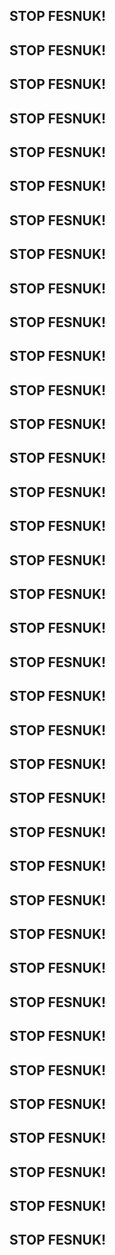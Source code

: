 ## STOP FESNUK!
## STOP FESNUK!
## STOP FESNUK!
## STOP FESNUK!
## STOP FESNUK!
## STOP FESNUK!
## STOP FESNUK!
## STOP FESNUK!
## STOP FESNUK!
## STOP FESNUK!
## STOP FESNUK!
## STOP FESNUK!
## STOP FESNUK!
## STOP FESNUK!
## STOP FESNUK!
## STOP FESNUK!
## STOP FESNUK!
## STOP FESNUK!
## STOP FESNUK!
## STOP FESNUK!
## STOP FESNUK!
## STOP FESNUK!
## STOP FESNUK!
## STOP FESNUK!
## STOP FESNUK!
## STOP FESNUK!
## STOP FESNUK!
## STOP FESNUK!
## STOP FESNUK!
## STOP FESNUK!
## STOP FESNUK!
## STOP FESNUK!
## STOP FESNUK!
## STOP FESNUK!
## STOP FESNUK!
## STOP FESNUK!
## STOP FESNUK!



